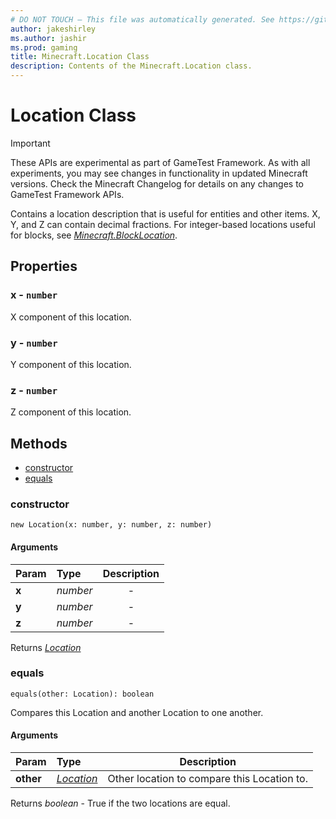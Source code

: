 ```yaml
---
# DO NOT TOUCH — This file was automatically generated. See https://github.com/Mojang/MinecraftScriptingApiDocsGenerator to modify descriptions, examples, etc.
author: jakeshirley
ms.author: jashir
ms.prod: gaming
title: Minecraft.Location Class
description: Contents of the Minecraft.Location class.
---
```

# Location Class
>[!IMPORTANT]
>These APIs are experimental as part of GameTest Framework. As with all experiments, you may see changes in functionality in updated Minecraft versions. Check the Minecraft Changelog for details on any changes to GameTest Framework APIs.

Contains a location description that is useful for entities and other items. X, Y, and Z can contain decimal fractions. For integer-based locations useful for blocks, see [*Minecraft.BlockLocation*](../Minecraft/BlockLocation.md).

## Properties
### **x** - `number`
X component of this location.


### **y** - `number`
Y component of this location.


### **z** - `number`
Z component of this location.



## Methods
- [constructor](#constructor)
- [equals](#equals)
  
### **constructor**
`
new Location(x: number, y: number, z: number)
`

#### Arguments
| Param | Type | Description |
| :--- | :--- | :---: |
| **x** | *number* | - |
| **y** | *number* | - |
| **z** | *number* | - |

Returns [*Location*](Location.md)


### **equals**
`
equals(other: Location): boolean
`

Compares this Location and another Location to one another.
#### Arguments
| Param | Type | Description |
| :--- | :--- | :---: |
| **other** | [*Location*](Location.md) | Other location to compare this Location to. |

Returns *boolean* - True if the two locations are equal.


